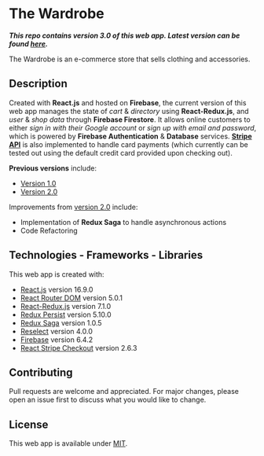 # The Wardrobe

**_This repo contains version 3.0 of this web app. Latest version can be found [here](https://github.com/k-awe-some/the-wardrobe)._**

The Wardrobe is an e-commerce store that sells clothing and accessories.

## Description

Created with **React.js** and hosted on **Firebase**, the current version of this web app manages the state of _cart_ & _directory_ using **React-Redux.js**, and _user_ & _shop data_ through **Firebase Firestore**. It allows online customers to either _sign in with their Google account_ or _sign up with email and password_, which is powered by **Firebase Authentication** & **Database** services. **[Stripe API](https://stripe.com)** is also implemented to handle card payments (which currently can be tested out using the default credit card provided upon checking out).

**Previous versions** include:

- [Version 1.0](https://github.com/k-awe-some/the-wardrobe-v1.0)
- [Version 2.0](https://github.com/k-awe-some/the-wardrobe-v2.0)

Improvements from [version 2.0](https://github.com/k-awe-some/the-wardrobe-v2.0) include:
- Implementation of **Redux Saga** to handle asynchronous actions
- Code Refactoring

## Technologies - Frameworks - Libraries

This web app is created with:

- [React.js](https://reactjs.org) version 16.9.0
- [React Router DOM](https://reacttraining.com/react-router/) version 5.0.1
- [React-Redux.js](https://react-redux.js.org) version 7.1.0
- [Redux Persist](https://github.com/rt2zz/redux-persist) version 5.10.0
- [Redux Saga](https://redux-saga.js.org) version 1.0.5
- [Reselect](https://github.com/reduxjs/reselect) version 4.0.0
- [Firebase](https://firebase.google.com) version 6.4.2
- [React Stripe Checkout](https://github.com/azmenak/react-stripe-checkout) version 2.6.3

## Contributing

Pull requests are welcome and appreciated. For major changes, please open an issue first to discuss what you would like to change.

## License

This web app is available under [MIT](https://choosealicense.com/licenses/mit/).
